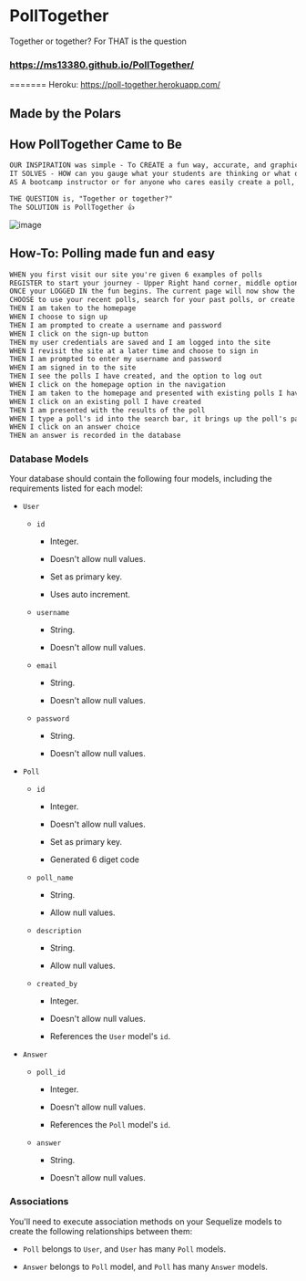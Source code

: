 # PollTogether
Together or together? For THAT is the question
### https://ms13380.github.io/PollTogether/
=======
Heroku: https://poll-together.herokuapp.com/
## Made by the Polars

## How PollTogether Came to Be

```md
OUR INSPIRATION was simple - To CREATE a fun way, accurate, and graphically-appealing way to get your "Fist-of-Five"!
IT SOLVES - HOW can you gauge what your students are thinking or what do they want to do instantly? 🤔
AS A bootcamp instructor or for anyone who cares easily create a poll, PollTogether is here for you!

THE QUESTION is, "Together or together?" 
The SOLUTION is PollTogether 👍
```
![image](https://user-images.githubusercontent.com/103905661/185743118-751bf828-f95e-4e09-8ab9-a10704058d2c.png)

## How-To: Polling made fun and easy

```md
WHEN you first visit our site you're given 6 examples of polls
REGISTER to start your journey - Upper Right hand corner, middle option, click to register 
ONCE your LOGGED IN the fun begins. The current page will now show the most recent polls
CHOOSE to use your recent polls, search for your past polls, or create your own poll
THEN I am taken to the homepage
WHEN I choose to sign up
THEN I am prompted to create a username and password
WHEN I click on the sign-up button
THEN my user credentials are saved and I am logged into the site
WHEN I revisit the site at a later time and choose to sign in
THEN I am prompted to enter my username and password
WHEN I am signed in to the site
THEN I see the polls I have created, and the option to log out
WHEN I click on the homepage option in the navigation
THEN I am taken to the homepage and presented with existing polls I have created
WHEN I click on an existing poll I have created
THEN I am presented with the results of the poll
WHEN I type a poll's id into the search bar, it brings up the poll's page.
WHEN I click on an answer choice
THEN an answer is recorded in the database
```

### Database Models

Your database should contain the following four models, including the requirements listed for each model:

* `User`

  * `id`

    * Integer.
  
    * Doesn't allow null values.
  
    * Set as primary key.
  
    * Uses auto increment.

  * `username`
  
    * String.
  
    * Doesn't allow null values.

  * `email`
  
    * String.
  
    * Doesn't allow null values.

  * `password`
  
    * String.
  
    * Doesn't allow null values.

* `Poll`

  * `id`
  
    * Integer.
  
    * Doesn't allow null values.
  
    * Set as primary key.
  
    * Generated 6 diget code

  * `poll_name`
  
    * String.
  
    * Allow null values.

  * `description`
  
    * String.
  
    * Allow null values.

  * `created_by`
  
    * Integer.
  
    * Doesn't allow null values.
  
    * References the `User` model's `id`.

* `Answer`

  * `poll_id`
  
    * Integer.
  
    * Doesn't allow null values.

    * References the `Poll` model's `id`.

  * `answer`
  
    * String.

    * Doesn't allow null values.


### Associations

You'll need to execute association methods on your Sequelize models to create the following relationships between them:

* `Poll` belongs to `User`, and `User` has many `Poll` models.

* `Answer` belongs to `Poll` model, and `Poll` has many `Answer` models.
